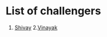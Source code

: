 # List of challengers
1. [Shivay](https://github.com/shivaylamba)
2.[Vinayak](https://github.com/vinayakjaas)
